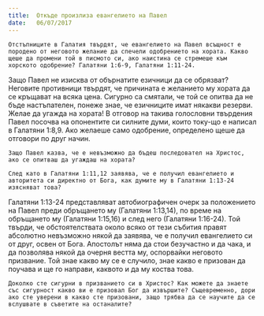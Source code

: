 ```yaml
---
title:  Откъде произлиза евангелието на Павел
date:   06/07/2017
---
```


`Отстъпниците в Галатия твърдят, че евангелието на Павел всъщност е породено от неговото желание да спечели одобрението на хората. Какво щеше да промени той в писмото си, ако наистина се стремеше към хорското одобрение? Галатяни 1:6-9, Галатяни 1:11-24.`

Защо Павел не изисква от обърнатите езичници да се обрязват? Неговите противници твърдят, че причината е желанието му хората да се кръщават на всяка цена. Сигурно са смятали, че той се опитва да не бъде настъпателен, понеже знае, че езичниците имат някакви резерви. Желае да угажда на хората! В отговор на такива голословни твърдения Павел посочва на опонентите си силните думи, които току-що е написал в Галатяни 1:8,9. Ако желаеше само одобрение, определено щеше да отговори по друг начин.

`Защо Павел казва, че е невъзможно да бъдеш последовател на Христос, ако се опитваш да угаждаш на хората?`

`След като в Галатяни 1:11,12 заявява, че е получил евангелието и авторитета си директно от Бога, как думите му в Галатяни 1:13-24 изясняват това?`

Галатяни 1:13-24 представляват автобиографичен очерк за положението на Павел преди обръщането му (Галатяни 1:13,14), по време на обръщането му (Галатяни 1:15,16) и след него (Галатяни 1:16-24). Той твърди, че обстоятелствата около всяко от тези събития правят абсолютно невъзможно някой да заявява, че е получил евангелието си от друг, освен от Бога. Апостолът няма да стои безучастно и да чака, и да позволява някой да очерня вестта му, оспорвайки неговото призвание. Той знае какво му се е случило, знае какво е призован да поучава и ще го направи, каквото и да му коства това.

`Доколко сте сигурни в призванието си в Христос? Как можете да знаете със сигурност какво ви е призовал Бог да извършите? Същевременно, дори ако сте уверени в какво сте призовани, защо трябва да се научите да се вслушвате в съветите на останалите?`